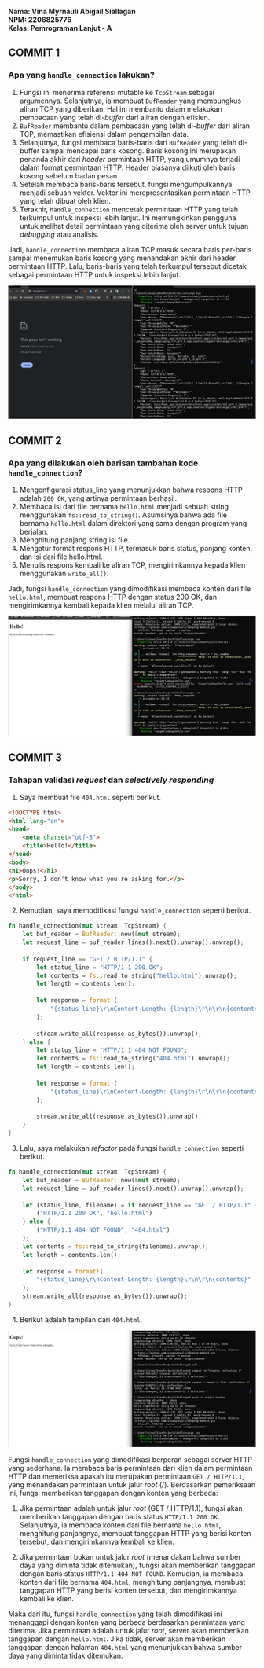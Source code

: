 **Nama: Vina Myrnauli Abigail Siallagan** <br>
**NPM: 2206825776** <br>
**Kelas: Pemrograman Lanjut - A** <br>

## COMMIT 1
### **Apa yang `handle_connection` lakukan?**
1. Fungsi ini menerima referensi mutable ke `TcpStream` sebagai argumennya. Selanjutnya, ia membuat `BufReader` yang membungkus aliran TCP yang diberikan. Hal ini membantu dalam melakukan pembacaan yang telah di-*buffer* dari aliran dengan efisien.
2. `BufReader` membantu dalam pembacaan yang telah di-*buffer* dari aliran TCP, memastikan efisiensi dalam pengambilan data.
3. Selanjutnya, fungsi membaca baris-baris dari `BufReader` yang telah di-buffer sampai mencapai baris kosong. Baris kosong ini merupakan penanda akhir dari *header* permintaan HTTP, yang umumnya terjadi dalam format permintaan HTTP. Header biasanya diikuti oleh baris kosong sebelum badan pesan.
4. Setelah membaca baris-baris tersebut, fungsi mengumpulkannya menjadi sebuah vektor. Vektor ini merepresentasikan permintaan HTTP yang telah dibuat oleh klien.
5. Terakhir, `handle_connection` mencetak permintaan HTTP yang telah terkumpul untuk inspeksi lebih lanjut. Ini memungkinkan pengguna untuk melihat detail permintaan yang diterima oleh server untuk tujuan *debugging* atau analisis.

Jadi, `handle_connection` membaca aliran TCP masuk secara baris per-baris sampai menemukan baris kosong yang menandakan akhir dari header permintaan HTTP. Lalu, baris-baris yang telah terkumpul tersebut dicetak sebagai permintaan HTTP untuk inspeksi lebih lanjut.
<p align="center">
    <img src="images/reflection1.jpg"/>
</p>

## COMMIT 2
### **Apa yang dilakukan oleh barisan tambahan kode `handle_connection`?**
1. Mengonfigurasi status_line yang menunjukkan bahwa respons HTTP adalah `200 OK`, yang artinya permintaan berhasil. 
2. Membaca isi dari file bernama `hello.html` menjadi sebuah string menggunakan `fs::read_to_string()`. Asumsinya bahwa ada file bernama `hello.html` dalam direktori yang sama dengan program yang berjalan. 
3. Menghitung panjang string isi file. 
4. Mengatur format respons HTTP, termasuk baris status, panjang konten, dan isi dari file hello.html. 
5. Menulis respons kembali ke aliran TCP, mengirimkannya kepada klien menggunakan `write_all()`.

Jadi, fungsi `handle_connection` yang dimodifikasi membaca konten dari file `hello.html`, membuat respons HTTP dengan status 200 OK, dan mengirimkannya kembali kepada klien melalui aliran TCP.
<p align="center">
    <img src="images/reflection2.jpg"/>
</p>

## COMMIT 3
### Tahapan validasi *request* dan *selectively responding*
1. Saya membuat file `404.html` seperti berikut. 
```html
<!DOCTYPE html>
<html lang="en">
<head>
    <meta charset="utf-8">
    <title>Hello!</title>
</head>
<body>
<h1>Oops!</h1>
<p>Sorry, I don't know what you're asking for.</p>
</body>
</html>
``` 

2. Kemudian, saya memodifikasi fungsi `handle_connection` seperti berikut. 
```rust
fn handle_connection(mut stream: TcpStream) {
    let buf_reader = BufReader::new(&mut stream);
    let request_line = buf_reader.lines().next().unwrap().unwrap();

    if request_line == "GET / HTTP/1.1" {
        let status_line = "HTTP/1.1 200 OK";
        let contents = fs::read_to_string("hello.html").unwrap();
        let length = contents.len();

        let response = format!(
            "{status_line}\r\nContent-Length: {length}\r\n\r\n{contents}"
        );

        stream.write_all(response.as_bytes()).unwrap();
    } else {
        let status_line = "HTTP/1.1 404 NOT FOUND";
        let contents = fs::read_to_string("404.html").unwrap();
        let length = contents.len();

        let response = format!(
            "{status_line}\r\nContent-Length: {length}\r\n\r\n{contents}"
        );

        stream.write_all(response.as_bytes()).unwrap();
    }
}
```

3. Lalu, saya melakukan *refactor* pada fungsi `handle_connection` seperti berikut.
```rust
fn handle_connection(mut stream: TcpStream) {
    let buf_reader = BufReader::new(&mut stream);
    let request_line = buf_reader.lines().next().unwrap().unwrap();

    let (status_line, filename) = if request_line == "GET / HTTP/1.1" {
        ("HTTP/1.1 200 OK", "hello.html")
    } else {
        ("HTTP/1.1 404 NOT FOUND", "404.html")
    };
    let contents = fs::read_to_string(filename).unwrap();
    let length = contents.len();

    let response = format!(
        "{status_line}\r\nContent-Length: {length}\r\n\r\n{contents}"
    );
    stream.write_all(response.as_bytes()).unwrap();
}
```

4. Berikut adalah tampilan dari `404.html`.
<p align="center">
    <img src="images/reflection3.jpg"/>
</p>

Fungsi `handle_connection` yang dimodifikasi berperan sebagai server HTTP yang sederhana. Ia membaca baris permintaan dari klien dalam permintaan HTTP dan memeriksa apakah itu merupakan permintaan `GET / HTTP/1.1`, yang menandakan permintaan untuk jalur *root* (/). Berdasarkan pemeriksaan ini, fungsi memberikan tanggapan dengan konten yang berbeda:

1. Jika permintaan adalah untuk jalur *root* (GET / HTTP/1.1), fungsi akan memberikan tanggapan dengan baris status `HTTP/1.1 200 OK`. Selanjutnya, ia membaca konten dari file bernama `hello.html`, menghitung panjangnya, membuat tanggapan HTTP yang berisi konten tersebut, dan mengirimkannya kembali ke klien.

2. Jika permintaan bukan untuk jalur *root* (menandakan bahwa sumber daya yang diminta tidak ditemukan), fungsi akan memberikan tanggapan dengan baris status `HTTP/1.1 404 NOT FOUND`. Kemudian, ia membaca konten dari file bernama `404.html`, menghitung panjangnya, membuat tanggapan HTTP yang berisi konten tersebut, dan mengirimkannya kembali ke klien.

Maka dari itu, fungsi `handle_connection` yang telah dimodifikasi ini menanggapi dengan konten yang berbeda berdasarkan permintaan yang diterima. Jika permintaan adalah untuk jalur *root*, server akan memberikan tanggapan dengan `hello.html`. Jika tidak, server akan memberikan tanggapan dengan halaman `404.html` yang menunjukkan bahwa sumber daya yang diminta tidak ditemukan.


